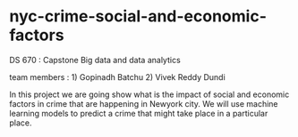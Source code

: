 # nyc-crime-social-and-economic-factors
DS 670 : Capstone Big data and data analytics 

team members : 1) Gopinadh Batchu
                2) Vivek Reddy Dundi 

                
In this project we are going show what is the impact of  social and economic factors in crime that are happening in Newyork city. We will use machine
learning models to predict a crime that might take place in a particular place. 
